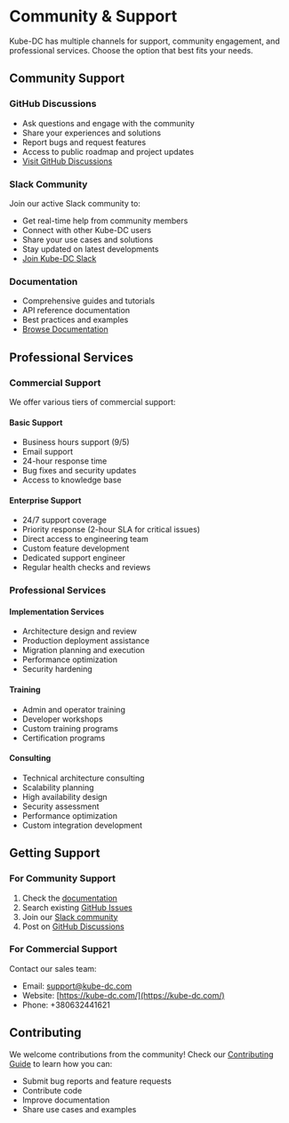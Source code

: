 # Community & Support

Kube-DC has multiple channels for support, community engagement, and professional services. Choose the option that best fits your needs.

## Community Support

### GitHub Discussions
- Ask questions and engage with the community
- Share your experiences and solutions
- Report bugs and request features
- Access to public roadmap and project updates
- [Visit GitHub Discussions](https://github.com/kube-dc/kube-dc-public/discussions)

### Slack Community
Join our active Slack community to:
- Get real-time help from community members
- Connect with other Kube-DC users
- Share your use cases and solutions
- Stay updated on latest developments
- [Join Kube-DC Slack](https://join.slack.com/t/kube-dc/shared_invite/zt-31mr5c6ci-W3kYQ7qGDULlGQ5QJjsxmA)

### Documentation
- Comprehensive guides and tutorials
- API reference documentation
- Best practices and examples
- [Browse Documentation](https://docs.kube-dc.com)

## Professional Services

### Commercial Support
We offer various tiers of commercial support:

#### Basic Support
- Business hours support (9/5)
- Email support
- 24-hour response time
- Bug fixes and security updates
- Access to knowledge base

#### Enterprise Support
- 24/7 support coverage
- Priority response (2-hour SLA for critical issues)
- Direct access to engineering team
- Custom feature development
- Dedicated support engineer
- Regular health checks and reviews

### Professional Services

#### Implementation Services
- Architecture design and review
- Production deployment assistance
- Migration planning and execution
- Performance optimization
- Security hardening

#### Training
- Admin and operator training
- Developer workshops
- Custom training programs
- Certification programs

#### Consulting
- Technical architecture consulting
- Scalability planning
- High availability design
- Security assessment
- Performance optimization
- Custom integration development

## Getting Support

### For Community Support
1. Check the [documentation](https://docs.kube-dc.com)
2. Search existing [GitHub Issues](https://github.com/kube-dc/kube-dc-public/issues)
3. Join our [Slack community](https://join.slack.com/t/kube-dc/shared_invite/zt-31mr5c6ci-W3kYQ7qGDULlGQ5QJjsxmA)
4. Post on [GitHub Discussions](https://github.com/kube-dc/kube-dc-public/discussions)

### For Commercial Support
Contact our sales team:
- Email: support@kube-dc.com
- Website: [https://kube-dc.com/](https://kube-dc.com/)
- Phone: +380632441621

## Contributing
We welcome contributions from the community! Check our [Contributing Guide](https://github.com/kube-dc/kube-dc-public/blob/main/CONTRIBUTING.md) to learn how you can:
- Submit bug reports and feature requests
- Contribute code
- Improve documentation
- Share use cases and examples
